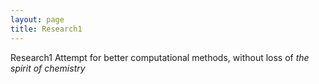 ```yaml
---
layout: page
title: Research1
---
```


<p class="message">
  Research1 Attempt for better computational methods, without loss of <i>the spirit of chemistry</i>
</p>


